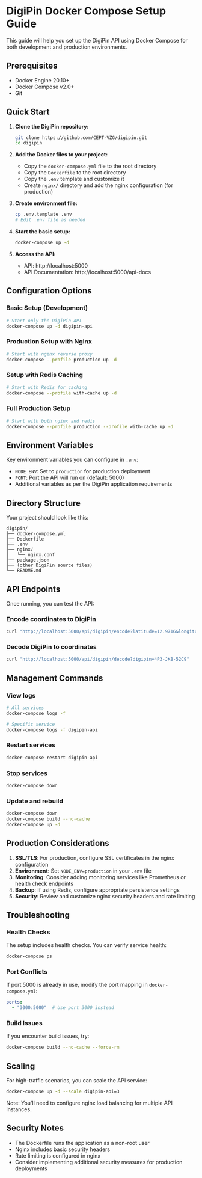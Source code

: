 # DigiPin Docker Compose Setup Guide

This guide will help you set up the DigiPin API using Docker Compose for both development and production environments.

## Prerequisites

- Docker Engine 20.10+
- Docker Compose v2.0+
- Git

## Quick Start

1. **Clone the DigiPin repository:**
   ```bash
   git clone https://github.com/CEPT-VZG/digipin.git
   cd digipin
   ```

2. **Add the Docker files to your project:**
   - Copy the `docker-compose.yml` file to the root directory
   - Copy the `Dockerfile` to the root directory
   - Copy the `.env` template and customize it
   - Create `nginx/` directory and add the nginx configuration (for production)

3. **Create environment file:**
   ```bash
   cp .env.template .env
   # Edit .env file as needed
   ```

4. **Start the basic setup:**
   ```bash
   docker-compose up -d
   ```

5. **Access the API:**
   - API: http://localhost:5000
   - API Documentation: http://localhost:5000/api-docs

## Configuration Options

### Basic Setup (Development)
```bash
# Start only the DigiPin API
docker-compose up -d digipin-api
```

### Production Setup with Nginx
```bash
# Start with nginx reverse proxy
docker-compose --profile production up -d
```

### Setup with Redis Caching
```bash
# Start with Redis for caching
docker-compose --profile with-cache up -d
```

### Full Production Setup
```bash
# Start with both nginx and redis
docker-compose --profile production --profile with-cache up -d
```

## Environment Variables

Key environment variables you can configure in `.env`:

- `NODE_ENV`: Set to `production` for production deployment
- `PORT`: Port the API will run on (default: 5000)
- Additional variables as per the DigiPin application requirements

## Directory Structure

Your project should look like this:
```
digipin/
├── docker-compose.yml
├── Dockerfile
├── .env
├── nginx/
│   └── nginx.conf
├── package.json
├── (other DigiPin source files)
└── README.md
```

## API Endpoints

Once running, you can test the API:

### Encode coordinates to DigiPin
```bash
curl "http://localhost:5000/api/digipin/encode?latitude=12.9716&longitude=77.5946"
```

### Decode DigiPin to coordinates
```bash
curl "http://localhost:5000/api/digipin/decode?digipin=4P3-JK8-52C9"
```

## Management Commands

### View logs
```bash
# All services
docker-compose logs -f

# Specific service
docker-compose logs -f digipin-api
```

### Restart services
```bash
docker-compose restart digipin-api
```

### Stop services
```bash
docker-compose down
```

### Update and rebuild
```bash
docker-compose down
docker-compose build --no-cache
docker-compose up -d
```

## Production Considerations

1. **SSL/TLS**: For production, configure SSL certificates in the nginx configuration
2. **Environment**: Set `NODE_ENV=production` in your `.env` file
3. **Monitoring**: Consider adding monitoring services like Prometheus or health check endpoints
4. **Backup**: If using Redis, configure appropriate persistence settings
5. **Security**: Review and customize nginx security headers and rate limiting

## Troubleshooting

### Health Checks
The setup includes health checks. You can verify service health:
```bash
docker-compose ps
```

### Port Conflicts
If port 5000 is already in use, modify the port mapping in `docker-compose.yml`:
```yaml
ports:
  - "3000:5000"  # Use port 3000 instead
```

### Build Issues
If you encounter build issues, try:
```bash
docker-compose build --no-cache --force-rm
```

## Scaling

For high-traffic scenarios, you can scale the API service:
```bash
docker-compose up -d --scale digipin-api=3
```

Note: You'll need to configure nginx load balancing for multiple API instances.

## Security Notes

- The Dockerfile runs the application as a non-root user
- Nginx includes basic security headers
- Rate limiting is configured in nginx
- Consider implementing additional security measures for production deployments